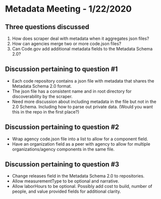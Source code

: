# Metadata Meeting - 1/22/2020

## Three questions discussed

1. How does scraper deal with metadata when it aggregates json files?
2. How can agencies merge two or more code.json files?
3. Can Code.gov add additional metadata fields to the Metadata Schema 2.0?

## Discussion pertaining to question #1

- Each code repository contains a json file with metadata that shares the Metadata Schema 2.0 format.
- The json file has a consistent name and in root directory for discoverability by the scraper.
- Need more discussion about including metadata in the file but not in the 2.0 Schema. Including how to parse out private data. (Would you want this in the repo in the first place?)

## Discussion pertaining to question #2

- Wrap agency code.json file into a list to allow for a component field.
- Have an organization field as a peer with agency to allow for multiple organizations/agency components in the same file.

## Discussion pertaining to question #3

- Change releases field in the Metadata Schema 2.0 to repositories.
- Allow measurementType to be optional and narrative.
- Allow laborHours to be optional. Possibly add cost to build, number of people, and value provided fields for additional clarity.